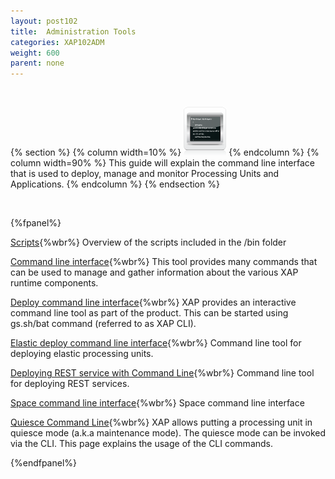 ```yaml
---
layout: post102
title:  Administration Tools
categories: XAP102ADM
weight: 600
parent: none
---
```




<br>

{% section %}
 {% column width=10% %}
 ![counter-logo.jpg](/attachment_files/subject/admin-api.png)
 {% endcolumn %}
 {% column width=90% %}
 This guide will explain the command line interface that is used to deploy, manage and monitor Processing Units and Applications.
 {% endcolumn %}
 {% endsection %}

<br>


{%fpanel%}

[Scripts](./scripts.html){%wbr%}
Overview of the scripts included in the <XAP root>/bin folder

[Command line interface](./command-line-interface.html){%wbr%}
This tool provides many commands that can be used to manage and gather information about the various XAP runtime components.

[Deploy command line interface](./deploy-command-line-interface.html){%wbr%}
XAP provides an interactive command line tool as part of the product. This can be started using gs.sh/bat command (referred to as XAP CLI).

[Elastic deploy command line interface](./elastic-deploy-command-line-interface.html){%wbr%}
Command line tool for  deploying elastic processing units.

[Deploying REST service with Command Line](./rest-deploy-command-line-interface.html){%wbr%}
Command line tool for  deploying REST services.

[Space command line interface](./space---gigaspaces-cli.html){%wbr%}
Space command line interface

[Quiesce Command Line](./quiesce-command-line-interface.html){%wbr%}
XAP allows putting a processing unit in quiesce mode (a.k.a maintenance mode). The quiesce mode can be invoked via the CLI. This page explains the usage of the CLI commands.

{%endfpanel%}



